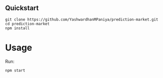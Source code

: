 ## Quickstart

```
git clone https://github.com/YashwardhanMPaniya/prediction-market.git
cd prediction-market
npm install
```

# Usage

Run:

```
npm start
```

